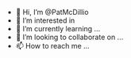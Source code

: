 - 👋 Hi, I’m @PatMcDillio
- 👀 I’m interested in 
- 🌱 I’m currently learning ...
- 💞️ I’m looking to collaborate on ...
- 📫 How to reach me ...

<!---
PatMcDillio/PatMcDillio is a ✨ special ✨ repository because its `README.md` (this file) appears on your GitHub profile.
You can click the Preview link to take a look at your changes.
--->
